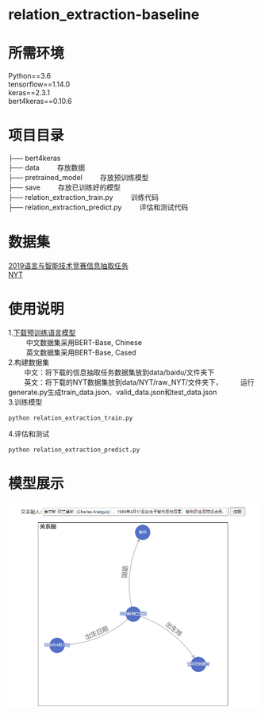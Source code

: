 # relation_extraction-baseline
# 所需环境
Python==3.6</br>
tensorflow==1.14.0</br>
keras==2.3.1</br>
bert4keras==0.10.6</br>
# 项目目录
├── bert4keras</br>
├── data &emsp; &emsp;存放数据</br>
├── pretrained_model &emsp; &emsp;存放预训练模型</br>
├── save &emsp; &emsp;存放已训练好的模型</br>
├── relation_extraction_train.py &emsp; &emsp;训练代码</br>
├── relation_extraction_predict.py &emsp; &emsp;评估和测试代码</br>
# 数据集
[2019语言与智能技术竞赛信息抽取任务](https://ai.baidu.com/broad/download?dataset=)</br>
[NYT](https://drive.google.com/open?id=10f24s9gM7NdyO3z5OqQxJgYud4NnCJg3)</br>
# 使用说明
1.[下载预训练语言模型](https://github.com/google-research/bert#pre-trained-models)</br>
&emsp; &emsp; 中文数据集采用BERT-Base, Chinese</br>
&emsp; &emsp; 英文数据集采用BERT-Base, Cased</br>
2.构建数据集</br>
&emsp; &emsp;中文：将下载的信息抽取任务数据集放到data/baidu/文件夹下</br>
&emsp; &emsp;英文：将下载的NYT数据集放到data/NYT/raw_NYT/文件夹下，
&emsp; &emsp;运行generate.py生成train_data.json、valid_data.json和test_data.json</br>
3.训练模型
```
python relation_extraction_train.py
```
4.评估和测试
```
python relation_extraction_predict.py
```
# 模型展示
![image](https://github.com/dreams-flying/relation_extraction-baseline/blob/master/images/demo.png)
